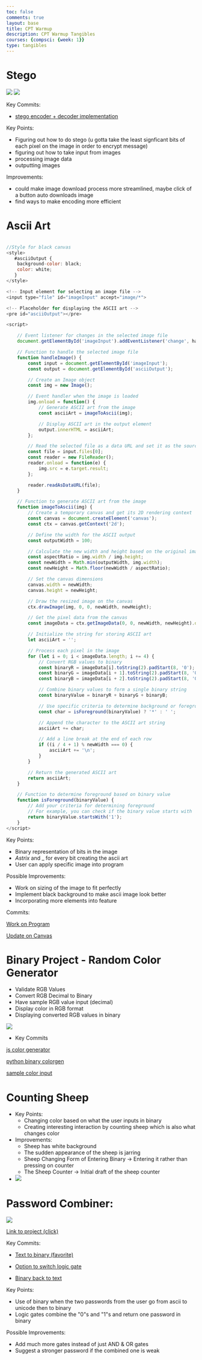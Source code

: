 ```yaml
---
toc: false
comments: true
layout: base
title: CPT Warmup
description: CPT Warmup Tangibles
courses: {compsci: {week: 1}}
type: tangibles
---
```


# Stego
<img src="https://media.discordapp.net/attachments/887546581459554335/1180027619459223602/image.png?ex=657bed5c&is=6569785c&hm=1221fe6bd4904ff61e557c02aaac936ab3cc8857abeedc3ed2fe6157b2a63aa9&=&format=webp&quality=lossless&width=561&height=621">

<img src="https://media.discordapp.net/attachments/887546581459554335/1180027885948522596/image.png?ex=657bed9b&is=6569789b&hm=cfeaf1e17202583ec3fe940a957c074f22e7b6946d880c86f20a061ab38936e0&=&format=webp&quality=lossless&width=559&height=621">

Key Commits:
- [stego encoder + decoder implementation](https://github.com/trevorhuang1/cpt_warmup/commit/19b5222fb5bb63762c1bba148aca17f166b11b13)

Key Points:
- Figuring out how to do stego (u gotta take the least signficant bits of each pixel on the image in order to encrypt message)
- figuring out how to take input from images
- processing image data
- outputting images

Improvements: 
- could make image download process more streamlined, maybe click of a button auto downloads image
- find ways to make encoding more efficient


# Ascii Art

```javascript

//Style for black canvas
<style>
   #asciiOutput {
    background-color: black;
    color: white;
   }
</style>

<!-- Input element for selecting an image file -->
<input type="file" id="imageInput" accept="image/*">

<!-- Placeholder for displaying the ASCII art -->
<pre id="asciiOutput"></pre>

<script>

    // Event listener for changes in the selected image file
    document.getElementById('imageInput').addEventListener('change', handleImage);

    // Function to handle the selected image file
    function handleImage() {
        const input = document.getElementById('imageInput');
        const output = document.getElementById('asciiOutput');

        // Create an Image object
        const img = new Image();

        // Event handler when the image is loaded
        img.onload = function() {
            // Generate ASCII art from the image
            const asciiArt = imageToAscii(img);

            // Display ASCII art in the output element
            output.innerHTML = asciiArt;
        };

        // Read the selected file as a data URL and set it as the source of the Image object
        const file = input.files[0];
        const reader = new FileReader();
        reader.onload = function(e) {
            img.src = e.target.result;
        };

        reader.readAsDataURL(file);
    }

    // Function to generate ASCII art from the image
    function imageToAscii(img) {
        // Create a temporary canvas and get its 2D rendering context
        const canvas = document.createElement('canvas');
        const ctx = canvas.getContext('2d');

        // Define the width for the ASCII output
        const outputWidth = 100;

        // Calculate the new width and height based on the original image dimensions
        const aspectRatio = img.width / img.height;
        const newWidth = Math.min(outputWidth, img.width);
        const newHeight = Math.floor(newWidth / aspectRatio);

        // Set the canvas dimensions
        canvas.width = newWidth;
        canvas.height = newHeight;

        // Draw the resized image on the canvas
        ctx.drawImage(img, 0, 0, newWidth, newHeight);

        // Get the pixel data from the canvas
        const imageData = ctx.getImageData(0, 0, newWidth, newHeight).data;

        // Initialize the string for storing ASCII art
        let asciiArt = '';

        // Process each pixel in the image
        for (let i = 0; i < imageData.length; i += 4) {
            // Convert RGB values to binary
            const binaryR = imageData[i].toString(2).padStart(8, '0');
            const binaryG = imageData[i + 1].toString(2).padStart(8, '0');
            const binaryB = imageData[i + 2].toString(2).padStart(8, '0');

            // Combine binary values to form a single binary string
            const binaryValue = binaryR + binaryG + binaryB;

            // Use specific criteria to determine background or foreground
            const char = isForeground(binaryValue) ? '*' : ' ';

            // Append the character to the ASCII art string
            asciiArt += char;

            // Add a line break at the end of each row
            if ((i / 4 + 1) % newWidth === 0) {
                asciiArt += '\n';
            }
        }

        // Return the generated ASCII art
        return asciiArt;
    }

    // Function to determine foreground based on binary value
    function isForeground(binaryValue) {
        // Add your criteria for determining foreground
        // For example, you can check if the binary value starts with '1'
        return binaryValue.startsWith('1');
    }
</script>

```

Key Points:

* Binary representation of bits in the image
* *Astrix* and _ for every bit creating the ascii art
* User can apply specific image into program

Possible Improvements:

* Work on sizing of the image to fit perfectly
* Implement black background to make ascii image look better
* Incorporating more elements into feature

Commits:

[Work on Program](https://github.com/trevorhuang1/cpt_warmup/commit/8d2ce0585463927361336e4c41df17ed84b469e7)

[Update on Canvas](https://github.com/trevorhuang1/cpt_warmup/commit/4d3509a5712ab6adcf702b442bc1e325e379a30a)

# Binary Project - Random Color Generator

- Validate RGB Values
- Convert RGB Decimal to Binary
- Have sample RGB value input (decimal)
- Display color in RGB format
- Displaying converted RGB values in binary

<img src = "https://media.discordapp.net/attachments/1174540464951676969/1174591418451369994/image.png?ex=65682681&is=6555b181&hm=10da97d668d2ce6c0e1dea11fd5e9fd743ab5dacc88778b282c5017d15aa1c79&=&width=1333&height=993">

- Key Commits

<a href="https://github.com/trevorhuang1/cpt_warmup/commit/9da25de7e4f114a33fdb5028e7b4d3d236659a6e">js color generator</a>

<a href="https://github.com/trevorhuang1/cpt_warmup/commit/2d1eac0c2044606f30e2e8d65da9342d9a673608">python binary colorgen</a>

<a href="https://github.com/trevorhuang1/cpt_warmup/commit/a9aa10d3a696960b662604dc98f4ea624c7f5fe5">sample color input</a>

# Counting Sheep
- Key Points:
    * Changing color based on what the user inputs in binary
    * Creating interesting interaction by counting sheep which is also what changes color
- Improvements:
    * Sheep has white background
    * The sudden appearance of the sheep is jarring
    * Sheep Changing Form of Entering Binary -> Entering it rather than pressing on counter
    * The Sheep Counter -> Initial draft of the sheep counter
- <img src= "https://media.discordapp.net/attachments/770342230925246505/1180040866266624080/image.png?ex=657bf9b2&is=656984b2&hm=6ede918bd422f6fa4284e29b6ce15bad5bff7918f41d1f924c9a8b2bd49ce848&=&format=webp&quality=lossless&width=1253&height=662">

# Password Combiner:
<img src="https://media.discordapp.net/attachments/1138198617463730330/1180049472210870322/combiner.png?ex=657c01b6&is=65698cb6&hm=6cad0ca8476ef7b55df49dbaf1449496f9482091759873e0acbe98a7ed97fecd&=&format=webp&quality=lossless">

<a href="https://trevorhuang1.github.io/cpt_warmup/2023/11/15/Logic_gates.html">Link to project (click)</a>

Key Commits:
- <a href="https://github.com/trevorhuang1/cpt_warmup/commit/f96393709dc9e6e1c28a78b33005e64f71fac3ce">Text to binary (favorite)</a>

- <a href="https://github.com/trevorhuang1/cpt_warmup/commit/d87277d8532028dce3c7f84d44060ca2d960ed6b">Option to switch logic gate</a>

- <a href="https://github.com/trevorhuang1/cpt_warmup/commit/9cec1f72dad02c56725916f9b2b95586bec4a8cc">Binary back to text</a>

Key Points:
- Use of binary when the two passwords from the user go from ascii to unicode then to binary
- Logic gates combine the "0"s and "1"s and return one password in binary

Possible Improvements:
- Add much more gates instead of just AND & OR gates
- Suggest a stronger password if the combined one is weak


